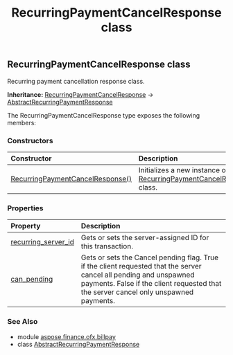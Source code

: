 ﻿---
title: RecurringPaymentCancelResponse class
second_title: Aspose.Finance for Python via .NET API References
description: 
type: docs
weight: 440
url: /python-net/aspose.finance.ofx.billpay/recurringpaymentcancelresponse/
is_root: false
---

## RecurringPaymentCancelResponse class

Recurring payment cancellation response class.



**Inheritance:** [RecurringPaymentCancelResponse](/finance/python-net/aspose.finance.ofx.billpay/recurringpaymentcancelresponse) → 
[AbstractRecurringPaymentResponse](/finance/python-net/aspose.finance.ofx.billpay/abstractrecurringpaymentresponse)



The RecurringPaymentCancelResponse type exposes the following members:

### Constructors
| Constructor | Description |
| :- | :- |
| [RecurringPaymentCancelResponse()](/finance/python-net/aspose.finance.ofx.billpay/recurringpaymentcancelresponse/__init__/#) | Initializes a new instance of [RecurringPaymentCancelResponse](/finance/python-net/aspose.finance.ofx.billpay/recurringpaymentcancelresponse) class. |


### Properties
| Property | Description |
| :- | :- |
| [recurring_server_id](/finance/python-net/aspose.finance.ofx.billpay/recurringpaymentcancelresponse/recurring_server_id) | Gets or sets the server-assigned ID for this transaction. |
| [can_pending](/finance/python-net/aspose.finance.ofx.billpay/recurringpaymentcancelresponse/can_pending) | Gets or sets the Cancel pending flag. True if the client requested that the server cancel all pending and unspawned payments. False if the client requested that the server cancel only unspawned payments. |


### See Also

* module [aspose.finance.ofx.billpay](../)
* class [AbstractRecurringPaymentResponse](/finance/python-net/aspose.finance.ofx.billpay/abstractrecurringpaymentresponse)
